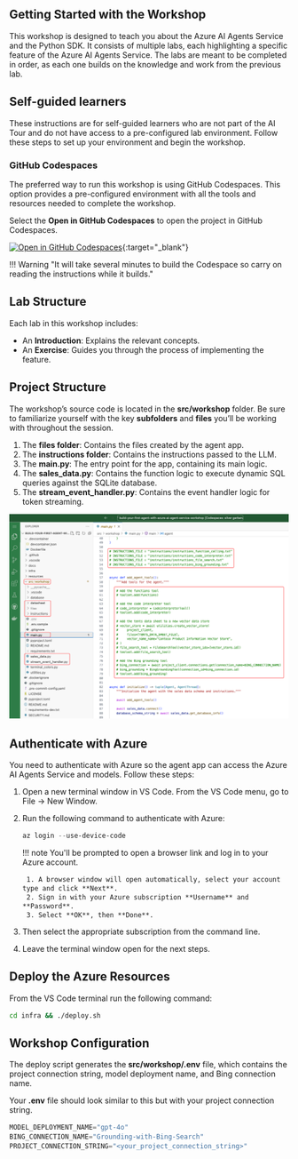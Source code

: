 ## Getting Started with the Workshop

This workshop is designed to teach you about the Azure AI Agents Service and the Python SDK. It consists of multiple labs, each highlighting a specific feature of the Azure AI Agents Service. The labs are meant to be completed in order, as each one builds on the knowledge and work from the previous lab.

## Self-guided learners

These instructions are for self-guided learners who are not part of the AI Tour and do not have access to a pre-configured lab environment. Follow these steps to set up your environment and begin the workshop.

### GitHub Codespaces

The preferred way to run this workshop is using GitHub Codespaces. This option provides a pre-configured environment with all the tools and resources needed to complete the workshop.

Select the **Open in GitHub Codespaces** to open the project in GitHub Codespaces.

[![Open in GitHub Codespaces](https://github.com/codespaces/badge.svg)](https://codespaces.new/microsoft/build-your-first-agent-with-azure-ai-agent-service-workshop){:target="_blank"}

!!! Warning "It will take several minutes to build the Codespace so carry on reading the instructions while it builds."

## Lab Structure

Each lab in this workshop includes:

- An **Introduction**: Explains the relevant concepts.
- An **Exercise**: Guides you through the process of implementing the feature.

## Project Structure

The workshop’s source code is located in the **src/workshop** folder. Be sure to familiarize yourself with the key **subfolders** and **files** you’ll be working with throughout the session.

1. The **files folder**: Contains the files created by the agent app.
1. The **instructions folder**: Contains the instructions passed to the LLM.
1. The **main.py**: The entry point for the app, containing its main logic.
1. The **sales_data.py**: Contains the function logic to execute dynamic SQL queries against the SQLite database.
1. The **stream_event_handler.py**: Contains the event handler logic for token streaming.

![Lab folder structure](./media/project-structure-self-guided.png)

## Authenticate with Azure

You need to authenticate with Azure so the agent app can access the Azure AI Agents Service and models. Follow these steps:

1. Open a new terminal window in VS Code. From the VS Code menu, go to File → New Window.
2. Run the following command to authenticate with Azure:

    ```powershell
    az login --use-device-code
    ```

    !!! note
        You'll be prompted to open a browser link and log in to your Azure account.

        1. A browser window will open automatically, select your account type and click **Next**.
        2. Sign in with your Azure subscription **Username** and **Password**.
        3. Select **OK**, then **Done**.

3. Then select the appropriate subscription from the command line.
4. Leave the terminal window open for the next steps.

## Deploy the Azure Resources

From the VS Code terminal run the following command:

```bash
cd infra && ./deploy.sh
```

<!-- ## Project Connection String

Next, we log in to Azure AI Foundry to retrieve the project connection string, which the agent app uses to connect to the Azure AI Agents Service.

1. Navigate to the [Azure AI Foundry](https://ai.azure.com){:target="_blank"} website.
2. Sign in with your Azure subscription **Username** and **Password**.
3. Read the introduction to the Azure AI Foundry and click **Got it**.
4. Ensure you are on the AI Foundry home page. Click the **AI Foundry** tab in the top left corner.

    ![AI Foundry home page](./media/ai-foundry-home.png){:width="200"}

5. Select the **agent-workshop** project.
6. Review the introduction guide and click **Close**.
7. Locate the **Project details** section, click the **Copy** icon to copy the **Project connection string**.

    ![Copy connection string](./media/project-connection-string.png){:width="500"} -->

## Workshop Configuration

The deploy script generates the **src/workshop/.env** file, which contains the project connection string, model deployment name, and Bing connection name.

Your **.env** file should look similar to this but with your project connection string.

```python
MODEL_DEPLOYMENT_NAME="gpt-4o"
BING_CONNECTION_NAME="Grounding-with-Bing-Search"
PROJECT_CONNECTION_STRING="<your_project_connection_string>"
```
